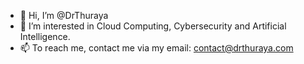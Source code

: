 - 👋 Hi, I’m @DrThuraya
- 👀 I’m interested in Cloud Computing, Cybersecurity and Artificial Intelligence.
- 📫 To reach me, contact me via my email: contact@drthuraya.com

<!---
DrThuraya/DrThuraya is a ✨ special ✨ repository because its `README.md` (this file) appears on your GitHub profile.
You can click the Preview link to take a look at your changes.
--->
